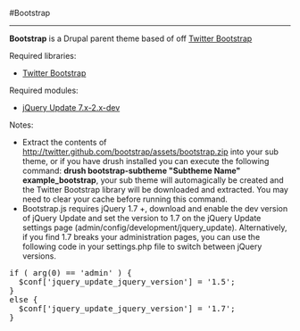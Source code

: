 #Bootstrap

----------

**Bootstrap** is a Drupal parent theme based of off [Twitter Bootstrap](http://twitter.github.com/bootstrap)

Required libraries:

* [Twitter Bootstrap](http://twitter.github.com/bootstrap)

Required modules:

* [jQuery Update 7.x-2.x-dev](http://drupal.org/project/jquery_update)

Notes:

* Extract the contents of http://twitter.github.com/bootstrap/assets/bootstrap.zip into your sub theme, or if you have drush installed you can execute the following command: **drush bootstrap-subtheme "Subtheme Name" example_bootstrap**, your sub theme will automagically be created and the Twitter Bootstrap library will be downloaded and extracted. You may need to clear your cache before running this command.
* Bootstrap.js requires jQuery 1.7 +, download and enable the dev version of jQuery Update and set the version to 1.7 on the jQuery Update settings page (admin/config/development/jquery_update). Alternatively, if you find 1.7 breaks your administration pages, you can use the following code in your settings.php file to switch between jQuery versions.

<pre>
if ( arg(0) == 'admin' ) {
  $conf['jquery_update_jquery_version'] = '1.5';
}
else {
  $conf['jquery_update_jquery_version'] = '1.7';
}
</pre>
